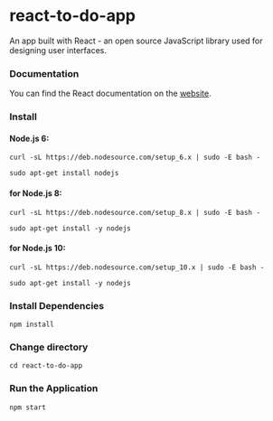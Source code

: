 # react-to-do-app

An app built with React - an open source JavaScript library used for designing user interfaces.


### Documentation
You can find the React documentation on the [website](https://reactjs.org/).


### Install 
#### Node.js 6:
```
curl -sL https://deb.nodesource.com/setup_6.x | sudo -E bash -

sudo apt-get install nodejs
```

#### for Node.js 8:
```
curl -sL https://deb.nodesource.com/setup_8.x | sudo -E bash -

sudo apt-get install -y nodejs
```

#### for Node.js 10:
```
curl -sL https://deb.nodesource.com/setup_10.x | sudo -E bash -

sudo apt-get install -y nodejs
```
### Install Dependencies
```
npm install
```


### Change directory

```
cd react-to-do-app
```


### Run the Application

```
npm start
```
